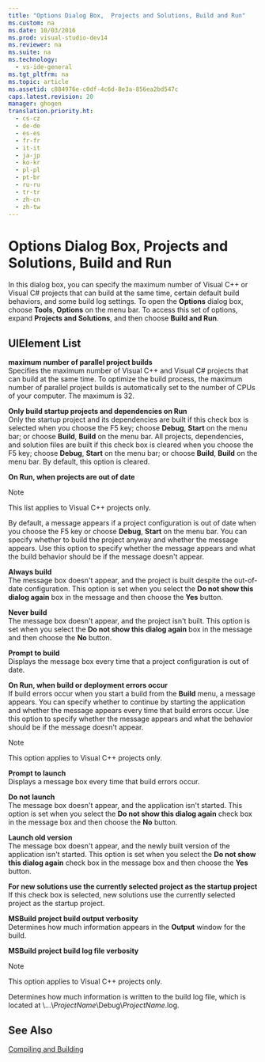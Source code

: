 ```yaml
---
title: "Options Dialog Box,  Projects and Solutions, Build and Run"
ms.custom: na
ms.date: 10/03/2016
ms.prod: visual-studio-dev14
ms.reviewer: na
ms.suite: na
ms.technology: 
  - vs-ide-general
ms.tgt_pltfrm: na
ms.topic: article
ms.assetid: c884976e-c0df-4c6d-8e3a-856ea2bd547c
caps.latest.revision: 20
manager: ghogen
translation.priority.ht: 
  - cs-cz
  - de-de
  - es-es
  - fr-fr
  - it-it
  - ja-jp
  - ko-kr
  - pl-pl
  - pt-br
  - ru-ru
  - tr-tr
  - zh-cn
  - zh-tw
---
```

# Options Dialog Box,  Projects and Solutions, Build and Run
In this dialog box, you can specify the maximum number of Visual C++ or Visual C# projects that can build at the same time, certain default build behaviors, and some build log settings. To open the **Options** dialog box, choose **Tools**, **Options** on the menu bar. To access this set of options, expand **Projects and Solutions**, and then choose **Build and Run**.  
  
## UIElement List  
 **maximum number of parallel project builds**  
 Specifies the maximum number of Visual C++ and Visual C# projects that can build at the same time. To optimize the build process, the maximum number of parallel project builds is automatically set to the number of CPUs of your computer. The maximum is 32.  
  
 **Only build startup projects and dependencies on Run**  
 Only the startup project and its dependencies are built if this check box is selected when you choose the F5 key; choose **Debug**, **Start** on the menu bar; or choose **Build**, **Build** on the menu bar. All projects, dependencies, and solution files are built if this check box is cleared when you choose the F5 key; choose **Debug**, **Start** on the menu bar; or choose **Build**, **Build** on the menu bar. By default, this option is cleared.  
  
 **On Run, when projects are out of date**  
 > [!NOTE]
>  This list applies to Visual C++ projects only.  
  
 By default, a message appears if a project configuration is out of date when you choose the F5 key or choose **Debug**, **Start** on the menu bar. You can specify whether to build the project anyway and whether the message appears. Use this option to specify whether the message appears and what the build behavior should be if the message doesn't appear.  
  
 **Always build**  
 The message box doesn't appear, and the project is built despite the out-of-date configuration. This option is set when you select the **Do not show this dialog again** box in the message and then choose the **Yes** button.  
  
 **Never build**  
 The message box doesn't appear, and the project isn't built. This option is set when you select the **Do not show this dialog again** box in the message and then choose the **No** button.  
  
 **Prompt to build**  
 Displays the message box every time that a project configuration is out of date.  
  
 **On Run, when build or deployment errors occur**  
 If build errors occur when you start a build from the **Build** menu, a message appears. You can specify whether to continue by starting the application and whether the message appears every time that build errors occur. Use this option to specify whether the message appears and what the behavior should be if the message doesn't appear.  
  
> [!NOTE]
>  This option applies to Visual C++ projects only.  
  
 **Prompt to launch**  
 Displays a message box every time that build errors occur.  
  
 **Do not launch**  
 The message box doesn't appear, and the application isn't started. This option is set when you select the **Do not show this dialog again** check box in the message box and then choose the **No** button.  
  
 **Launch old version**  
 The message box doesn't appear, and the newly built version of the application isn't started. This option is set when you select the **Do not show this dialog again** check box in the message box and then choose the **Yes** button.  
  
 **For new solutions use the currently selected project as the startup project**  
 If this check box is selected, new solutions use the currently selected project as the startup project.  
  
 **MSBuild project build output verbosity**  
 Determines how much information appears in the **Output** window for the build.  
  
 **MSBuild project build log file verbosity**  
 > [!NOTE]
>  This option applies to Visual C++ projects only.  
  
 Determines how much information is written to the build log file, which is located at \\...\\*ProjectName*\Debug\\*ProjectName*.log.  
  
## See Also  
 [Compiling and Building](../VS_IDE/Compiling-and-Building-in-Visual-Studio.md)